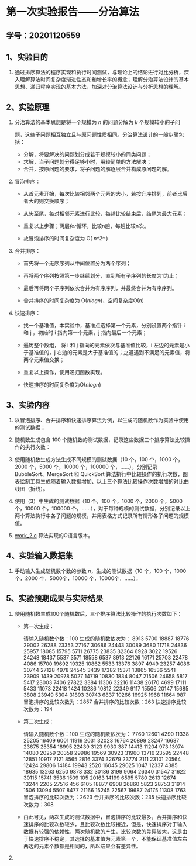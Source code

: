 # 第一次实验报告——分治算法


## 学号：20201120559


## 1、实验目的

1. 通过排序算法的程序实现和执行时间测试，与理论上的结论进行对比分析，深入理解算法时间复杂度渐进性态和和增长率的概念；理解分治算法设计的基本思想、递归程序实现的基本方法，加深对分治算法设计与分析思想的理解。

## 

## 2、实验原理

1. 分治算法的基本思想是将一个规模为 *n* 的问题分解为 *k* 个规模较小的子问

   题，这些子问题相互独立且与原问题性质相同。分治算法设计的一般步骤包括：

   - 分解，将要解决的问题划分成若干规模较小的同类问题；
   - 求解，当子问题划分得足够小时，用较简单的方法解决；
   - 合并，按原问题的要求，将子问题的解逐层合并构成原问题的解。

2. 冒泡排序：

   - 从首元素开始，每次比较相邻两个元素的大小，若按升序排列，前者比后者大的则交换顺序；

   - 从头至尾，每对相邻元素进行比较，每趟比较结束后，结尾为最大元素；

   - 重复以上步骤；两层*for*循环，比较n趟，每趟比较n次。

   - 故冒泡排序的时间复杂度为 O( *n^2^* )

     

3. 合并排序：

   - 首先将一个无序序列从中间位置分为两个序列；

   - 再将两个序列按照第一步继续划分，直到所有子序列的长度为1为止；

   - 最后再将两个子序列依次合并为有序序列，并最终合并为有序序列。

   - 合并排序的时间复杂度为 O(*nlogn*)，空间复杂度O(*n*)

     

4. 快速排序：

   - 找一个基准值，本实验中，基准点选择第一个元素，分别设置两个指针 i 和 j ，初始时 i 指向第一个元素，j 指向最后一个元素；

   - 遍历整个数组， 将 i 和 j 指向的元素依次与基准值比较，i 左边的元素是小于基准值的，j 右边的元素是大于基准值的；之道遇到不满足的元素值，将两个元素值交换；

   - 重复以上操作，使用递归函数实现。

   - 快速排序的时间复杂度为O(*nlogn*)

     

## 3、实验内容

1. 以冒泡排序、合并排序和快速排序算法为例，以生成的随机数作为实验中使用的测试数据；

2. 随机数生成包含 100 个随机数的测试数据，记录这些数据三个排序算法比较操作的执行次数：

3. 使用随机数生成方法生成不同规模的测试数据（10 个，100 个，1000 个，2000 个，5000 个，10000 个，100000 个，……），分别记录 BubbleSort、MergeSort 和 QuickSort 算法执行中比较操作的执行次数，图表绘制工具生成随着输入数据增加、以上三个算法比较操作次数增加的对比曲线图（折线）。

4. 使用（3）中生成的测试数据（10 个，100 个，1000 个，2000 个，5000个，10000 个，100000 个，……），对于每种规模的测试数据，分别记录以上两个算法执行中各子问题的规模，并用表格方式记录所有情形各子问题的规模值。

5. [work_2.c](work_2.c) 算法实现的C语言版本。

   

## 4、实验输入数据集

1. 手动输入生成随机数个数的参数 *n*，生成的测试数据（10 个，100 个，1000 个，2000 个，5000个，10000 个，10000个，……），



## 5、实验预期成果与实际结果

1. 使用随机数生成100个随机数后，三个排序算法比较操作的执行次数如下：

   - 第一次生成：

     请输入随机数个数：100
     生成的随机数依次为：
     8913 5700 18887 18776 29002 26288 23353 27167 30686 24443 30089 3680 11718 24836 25957 18085 15795 5711 26775 23835 32364 6928 3022 19526 24248 18437 5537 3571 18558 6537 8913 22126 16171 25703 22478 4086 15700 19692 19325 10862 5533 13376 3897 4949 23257 4086 30744 27128 4978 24545 3439 17382 15371 13865 16536 5541 23909 1439 20978 5027 14719 10830 1834 8047 21506 24658 5817 5417 23003 7406 27822 3384 11306 32216 11438 26170 4699 17111 5433 11073 22418 1424 10286 10812 22349 9117 15506 20147 15685 3808 23949 5304 31893 30743 6837 10266 16925 1968 11664 987
     冒泡排序的比较次数为：2857
     合并排序的比较次数：263
     快速排序比较次数为：194

     

   - 第二次生成：

     请输入随机数个数：100
     生成的随机数依次为：
     7760 12601 4290 11338 25205 16409 6001 11919 2031 32023 16764 20899 28247 16687 23675 25354 18995 22439 3123 9930 387 14413 11204 973 13974 14080 20259 20358 29986 19569 30923 31960 13716 23595 22448 12851 10917 7121 8565 2816 3374 32679 23774 2111 23101 20564 12424 29806 14184 19943 2520 16045 29025 1047 12337 4385 18635 13263 6250 9878 332 30186 3199 9064 26340 31547 31622 30115 15741 3536 1509 105 20163 14199 6595 5780 2613 12674 13244 2205 27516 456 6105 18877 6908 26860 5823 28753 31914 1506 13094 5507 8477 21166 15245 22567 19687 24175 11308 1763
     冒泡排序的比较次数为：2623
     合并排序的比较次数：235
     快速排序比较次数为：308

   - 由此可见，两次生成的测试数据中，冒泡排序的比较最多，合并排序和快速排序的比较次数较少，且比较次数比较接近，但是，快速排序对于输入数据有较强的依赖性，两次随机数的产生，比较次数的差异较大，这是由于快速排序不稳定，其选择的基准值为元素第一个，不能保证基准值左右两边的元素个数都是相同的，所以结果会有差异性。

   

2. 